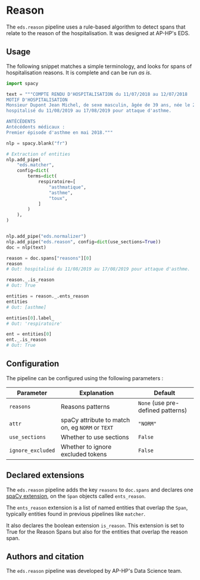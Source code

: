 # Reason

The `eds.reason` pipeline uses a rule-based algorithm to detect spans that relate to the reason of the hospitalisation. It was designed at AP-HP's EDS.

## Usage

The following snippet matches a simple terminology, and looks for spans of hospitalisation reasons. It is complete and can be run _as is_.

```python
import spacy

text = """COMPTE RENDU D'HOSPITALISATION du 11/07/2018 au 12/07/2018
MOTIF D'HOSPITALISATION
Monsieur Dupont Jean Michel, de sexe masculin, âgée de 39 ans, née le 23/11/1978, a été
hospitalisé du 11/08/2019 au 17/08/2019 pour attaque d'asthme.

ANTÉCÉDENTS
Antécédents médicaux :
Premier épisode d'asthme en mai 2018."""

nlp = spacy.blank("fr")

# Extraction of entities
nlp.add_pipe(
    "eds.matcher",
    config=dict(
        terms=dict(
            respiratoire=[
                "asthmatique",
                "asthme",
                "toux",
            ]
        )
    ),
)


nlp.add_pipe("eds.normalizer")
nlp.add_pipe("eds.reason", config=dict(use_sections=True))
doc = nlp(text)

reason = doc.spans["reasons"][0]
reason
# Out: hospitalisé du 11/08/2019 au 17/08/2019 pour attaque d'asthme.

reason._.is_reason
# Out: True

entities = reason._.ents_reason
entities
# Out: [asthme]

entities[0].label_
# Out: 'respiratoire'

ent = entities[0]
ent._.is_reason
# Out: True
```

## Configuration

The pipeline can be configured using the following parameters :

| Parameter         | Explanation                                      | Default                           |
| ----------------- | ------------------------------------------------ | --------------------------------- |
| `reasons`         | Reasons patterns                                 | `None` (use pre-defined patterns) |
| `attr`            | spaCy attribute to match on, eg `NORM` or `TEXT` | `"NORM"`                          |
| `use_sections`    | Whether to use sections                          | `False`                           |
| `ignore_excluded` | Whether to ignore excluded tokens                | `False`                           |

## Declared extensions

The `eds.reason` pipeline adds the key `reasons` to `doc.spans` and declares one [spaCy extension](https://spacy.io/usage/processing-pipelines#custom-components-attributes), on the `Span` objects called `ents_reason`.

The `ents_reason` extension is a list of named entities that overlap the `Span`, typically entities found in previous pipelines like `matcher`.

It also declares the boolean extension `is_reason`. This extension is set to True for the Reason Spans but also for the entities that overlap the reason span.

## Authors and citation

The `eds.reason` pipeline was developed by AP-HP's Data Science team.
